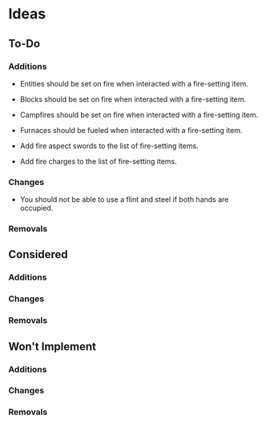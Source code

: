 # Ideas

## To-Do

### Additions

- Entities should be set on fire when interacted with a fire-setting item.
- Blocks should be set on fire when interacted with a fire-setting item.
- Campfires should be set on fire when interacted with a fire-setting item.
- Furnaces should be fueled when interacted with a fire-setting item.

- Add fire aspect swords to the list of fire-setting items.
- Add fire charges to the list of fire-setting items.

### Changes

- You should not be able to use a flint and steel if both hands are occupied.

### Removals

## Considered

### Additions

### Changes

### Removals

## Won't Implement

### Additions

### Changes

### Removals
